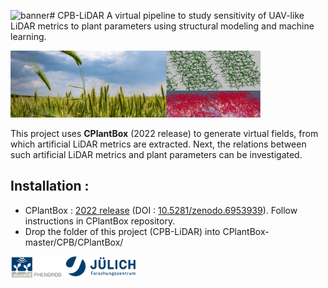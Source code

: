 ![banner](https://github.com/Plant-Root-Soil-Interactions-Modelling/CPB-LiDAR/assets/76696254/0804d92c-03c9-4f67-8a5e-c12aefbf940a)# CPB-LiDAR
A virtual pipeline to study sensitivity of UAV-like LiDAR metrics to plant parameters using structural modeling and machine learning.

<img src="figures/banner.png" width="400"/>

This project uses **CPlantBox** (2022 release) to generate virtual fields, from which artificial LiDAR metrics are extracted. 
Next, the relations between such artificial LiDAR metrics and plant parameters can be investigated.



## Installation : 
- CPlantBox : [2022 release](https://github.com/Plant-Root-Soil-Interactions-Modelling/CPlantBox/releases/tag/v1.1) (DOI : [10.5281/zenodo.6953939](https://doi.org/10.5281/zenodo.6953939)). Follow instructions in CPlantBox repository.
- Drop the folder of this project (CPB-LiDAR) into CPlantBox-master/CPB/CPlantBox/

<img src="figures/logos.png" width="200"/>
